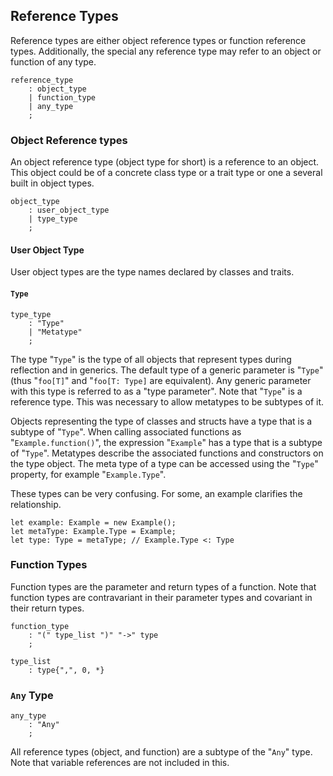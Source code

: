 ## Reference Types

Reference types are either object reference types or function reference types. Additionally, the special any reference type may refer to an object or function of any type.

```grammar
reference_type
    : object_type
    | function_type
    | any_type
    ;
```

### Object Reference types

An object reference type (object type for short) is a reference to an object. This object could be of a concrete class type or a trait type or one a several built in object types.

```grammar
object_type
    : user_object_type
    | type_type
    ;
```

#### User Object Type

User object types are the type names declared by classes and traits.

#### `Type`

```grammar
type_type
    : "Type"
    | "Metatype"
    ;
```

The type "`Type`" is the type of all objects that represent types during reflection and in generics. The default type of a generic parameter is "`Type`" (thus "`foo[T]`" and "`foo[T: Type]` are equivalent). Any generic parameter with this type is referred to as a "type parameter". Note that "`Type`" is a reference type. This was necessary to allow metatypes to be subtypes of it.

Objects representing the type of classes and structs have a type that is a subtype of "`Type`". When calling associated functions as "`Example.function()`", the expression "`Example`" has a type that is a subtype of "`Type`". Metatypes describe the associated functions and constructors on the type object. The meta type of a type can be accessed using the "`Type`" property, for example "`Example.Type`".

These types can be very confusing. For some, an example clarifies the relationship.

```adamant
let example: Example = new Example();
let metaType: Example.Type = Example;
let type: Type = metaType; // Example.Type <: Type
```

### Function Types

Function types are the parameter and return types of a function. Note that function types are contravariant in their parameter types and covariant in their return types.

```grammar
function_type
    : "(" type_list ")" "->" type
    ;

type_list
    : type{",", 0, *}
```

### `Any` Type

```grammar
any_type
    : "Any"
    ;
```

All reference types (object, and function) are a subtype of the "`Any`" type. Note that variable references are not included in this.
